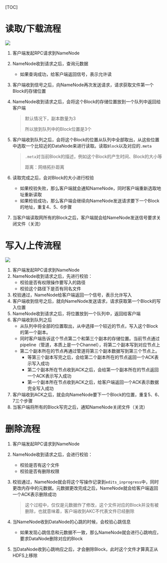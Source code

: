 [TOC]



# 读取/下载流程

![](https://gitee.com/sxhDrk/images/raw/master/imgs/读取-下载流程.png)

1. 客户端发起RPC请求到NameNode

2. NameNode收到请求之后，查询元数据

   - 如果查询成功，给客户端返回信号，表示允许读

3. 客户端收到信号之后，向NameNode再次发送请求，请求获取文件第一个Block的存储位置

4. NameNode收到请求之后，会将这个Block的存储位置放到一个队列中返回给客户端

   > 默认情况下，副本数量为3
   >
   > 所以放到队列中的Block位置是3个

5. 客户端收到队列之后，会将这个Block的位置从队列中全部取出，从这些位置中选取一个比较近的DataNode来进行读取。读取`Block`以及对应的`.meta`

   > `.meta`对当前Block的描述，例如这个Block的产生时间、Block的大小等
   >
   > 距离：网络拓扑距离

6. 读取完成之后，会对Block的大小进行校验

   - 如果校验失败，那么客户端就会通知NameNode，同时客户端重新选取地址重新读取
   - 如果检验成功，那么客户端会继续向NameNode发送请求要下一个Block的地址，重复4、5、6步骤

7. 当客户端读取网所有的Block之后，客户端就会给NameNode发送信号要求关闭文件（关流）



# 写入/上传流程

![](https://gitee.com/sxhDrk/images/raw/master/imgs/写入-上传流程.png)

1. 客户端发起RPC请求到NameNode
2. NameNode收到请求之后，先进行校验：
   - 校验是否有权限操作要写入的路径
   - 校验这个路径下是否有同名文件
3. 校验通过，NameNode给客户端返回一个信号，表示允许写入
4. 客户端收到信号之后，就向NameNode发送请求，请求获取第一个Block的写入位置
5. NameNode收到请求之后，将位置放到一个队列中，返回给客户端
6. 客户端收到队列之后
   - 从队列中将全部的位置取出，从中选择一个较近的节点，写入这个Block的第一个副本。
   - 同时客户端告诉这个节点第二个和第三个副本的存储位置。当前节点通过pipeline（管道，本质上是一个Channel），将第二个副本写到对应节点上
   - 第二个副本所在的节点再通过管道将第三个副本数据写到第三个节点上。
     - 等第三个副本写完之后，会给第二个副本所在的节点返回一个ACK表示写入成功
     - 第二个副本所在节点收到ACK之后，会给第一个副本所在的节点返回一个ACK表示写入成功
     - 第一个副本所在节点收到ACK之后，给客户端返回一个ACK表示数据完全写入成功
7. 客户端收到ACK之后，就会向NameNode要下一个Block的位置，重复5、6、7三个步骤
8. 当客户端将所有的Block写完之后，通知NameNode关闭文件（关流）





# 删除流程

1. 客户端发起RPC请求到NameNode

2. NameNode收到请求之后，会进行校验：

   - 校验是否有这个文件
   - 校验是否有删除权限

3. 校验通过，NameNode就会将这个写操作记录到`edits_inprogress`中，同时更改内存中的元数据。元数据更改完成之后，NameNode就会给客户端返回一个ACK表示删除成功

   > 这个过程中，仅仅是元数据作了修改，这个文件对应的Block并没有被删除，也就意味着，客户端收到AKC不代表文件已经删除

4. 当NameNode收到DataNode的心跳的时候，会校验心跳信息

   - 如果发现心跳信息和元数据不一致，那么NameNode就会进行心跳响应，要求DataNode删除对应的Block

5. 当DataNode收到心跳响应之后，才会删除Block，此时这个文件才算真正从HDFS上移除